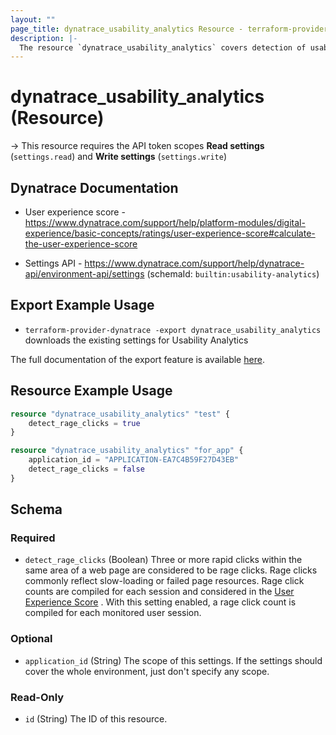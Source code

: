 ```yaml
---
layout: ""
page_title: dynatrace_usability_analytics Resource - terraform-provider-dynatrace"
description: |-
  The resource `dynatrace_usability_analytics` covers detection of usability issues within your application. User action types that commonly reflect user frustration include dead clicks, rage clicks, rage rotates, and page refreshes
---
```


# dynatrace_usability_analytics (Resource)

-> This resource requires the API token scopes **Read settings** (`settings.read`) and **Write settings** (`settings.write`)

## Dynatrace Documentation

- User experience score - https://www.dynatrace.com/support/help/platform-modules/digital-experience/basic-concepts/ratings/user-experience-score#calculate-the-user-experience-score

- Settings API - https://www.dynatrace.com/support/help/dynatrace-api/environment-api/settings (schemaId: `builtin:usability-analytics`)

## Export Example Usage

- `terraform-provider-dynatrace -export dynatrace_usability_analytics` downloads the existing settings for Usability Analytics

The full documentation of the export feature is available [here](https://registry.terraform.io/providers/dynatrace-oss/dynatrace/latest/docs/guides/export-v2).

## Resource Example Usage

```terraform
resource "dynatrace_usability_analytics" "test" {
    detect_rage_clicks = true
}

resource "dynatrace_usability_analytics" "for_app" {
    application_id = "APPLICATION-EA7C4B59F27D43EB"
    detect_rage_clicks = false
}
```

<!-- schema generated by tfplugindocs -->
## Schema

### Required

- `detect_rage_clicks` (Boolean) Three or more rapid clicks within the same area of a web page are considered to be rage clicks. Rage clicks commonly reflect slow-loading or failed page resources. Rage click counts are compiled for each session and considered in the [User Experience Score](https://dt-url.net/39034wt) .
With this setting enabled, a rage click count is compiled for each monitored user session.

### Optional

- `application_id` (String) The scope of this settings. If the settings should cover the whole environment, just don't specify any scope.

### Read-Only

- `id` (String) The ID of this resource.
 